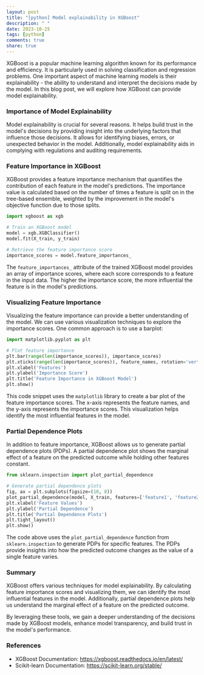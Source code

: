 ```yaml
---
layout: post
title: "[python] Model explainability in XGBoost"
description: " "
date: 2023-10-25
tags: [python]
comments: true
share: true
---
```


XGBoost is a popular machine learning algorithm known for its performance and efficiency. It is particularly used in solving classification and regression problems. One important aspect of machine learning models is their explainability - the ability to understand and interpret the decisions made by the model. In this blog post, we will explore how XGBoost can provide model explainability.

### Importance of Model Explainability

Model explainability is crucial for several reasons. It helps build trust in the model's decisions by providing insight into the underlying factors that influence those decisions. It allows for identifying biases, errors, or unexpected behavior in the model. Additionally, model explainability aids in complying with regulations and auditing requirements.

### Feature Importance in XGBoost

XGBoost provides a feature importance mechanism that quantifies the contribution of each feature in the model's predictions. The importance value is calculated based on the number of times a feature is split on in the tree-based ensemble, weighted by the improvement in the model's objective function due to those splits.

```python
import xgboost as xgb

# Train an XGBoost model
model = xgb.XGBClassifier()
model.fit(X_train, y_train)

# Retrieve the feature importance score
importance_scores = model.feature_importances_
```

The `feature_importances_` attribute of the trained XGBoost model provides an array of importance scores, where each score corresponds to a feature in the input data. The higher the importance score, the more influential the feature is in the model's predictions.

### Visualizing Feature Importance

Visualizing the feature importance can provide a better understanding of the model. We can use various visualization techniques to explore the importance scores. One common approach is to use a barplot:

```python
import matplotlib.pyplot as plt

# Plot feature importance
plt.bar(range(len(importance_scores)), importance_scores)
plt.xticks(range(len(importance_scores)), feature_names, rotation='vertical')
plt.xlabel('Features')
plt.ylabel('Importance Score')
plt.title('Feature Importance in XGBoost Model')
plt.show()
```

This code snippet uses the `matplotlib` library to create a bar plot of the feature importance scores. The x-axis represents the feature names, and the y-axis represents the importance scores. This visualization helps identify the most influential features in the model.

### Partial Dependence Plots

In addition to feature importance, XGBoost allows us to generate partial dependence plots (PDPs). A partial dependence plot shows the marginal effect of a feature on the predicted outcome while holding other features constant.

```python
from sklearn.inspection import plot_partial_dependence

# Generate partial dependence plots
fig, ax = plt.subplots(figsize=(10, 8))
plot_partial_dependence(model, X_train, features=['feature1', 'feature2'], grid_resolution=10, ax=ax)
plt.xlabel('Feature Values')
plt.ylabel('Partial Dependence')
plt.title('Partial Dependence Plots')
plt.tight_layout()
plt.show()
```

The code above uses the `plot_partial_dependence` function from `sklearn.inspection` to generate PDPs for specific features. The PDPs provide insights into how the predicted outcome changes as the value of a single feature varies.

### Summary

XGBoost offers various techniques for model explainability. By calculating feature importance scores and visualizing them, we can identify the most influential features in the model. Additionally, partial dependence plots help us understand the marginal effect of a feature on the predicted outcome.

By leveraging these tools, we gain a deeper understanding of the decisions made by XGBoost models, enhance model transparency, and build trust in the model's performance.

### References

- XGBoost Documentation: https://xgboost.readthedocs.io/en/latest/
- Scikit-learn Documentation: https://scikit-learn.org/stable/